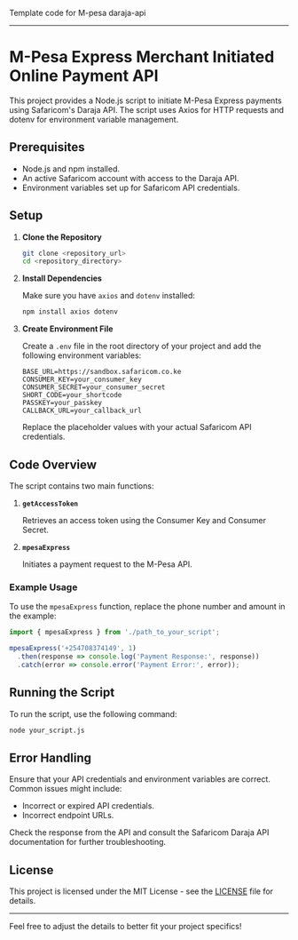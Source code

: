 Template code for M-pesa daraja-api

---

# M-Pesa Express Merchant Initiated Online Payment API

This project provides a Node.js script to initiate M-Pesa Express payments using Safaricom's Daraja API. The script uses Axios for HTTP requests and dotenv for environment variable management.

## Prerequisites

- Node.js and npm installed.
- An active Safaricom account with access to the Daraja API.
- Environment variables set up for Safaricom API credentials.

## Setup

1. **Clone the Repository**

   ```bash
   git clone <repository_url>
   cd <repository_directory>
   ```

2. **Install Dependencies**

   Make sure you have `axios` and `dotenv` installed:

   ```bash
   npm install axios dotenv
   ```

3. **Create Environment File**

   Create a `.env` file in the root directory of your project and add the following environment variables:

   ```env
   BASE_URL=https://sandbox.safaricom.co.ke
   CONSUMER_KEY=your_consumer_key
   CONSUMER_SECRET=your_consumer_secret
   SHORT_CODE=your_shortcode
   PASSKEY=your_passkey
   CALLBACK_URL=your_callback_url
   ```

   Replace the placeholder values with your actual Safaricom API credentials.

## Code Overview

The script contains two main functions:

1. **`getAccessToken`**

   Retrieves an access token using the Consumer Key and Consumer Secret.

2. **`mpesaExpress`**

   Initiates a payment request to the M-Pesa API.

### Example Usage

To use the `mpesaExpress` function, replace the phone number and amount in the example:

```javascript
import { mpesaExpress } from './path_to_your_script';

mpesaExpress('+254708374149', 1)
  .then(response => console.log('Payment Response:', response))
  .catch(error => console.error('Payment Error:', error));
```

## Running the Script

To run the script, use the following command:

```bash
node your_script.js
```

## Error Handling

Ensure that your API credentials and environment variables are correct. Common issues might include:

- Incorrect or expired API credentials.
- Incorrect endpoint URLs.

Check the response from the API and consult the Safaricom Daraja API documentation for further troubleshooting.

## License

This project is licensed under the MIT License - see the [LICENSE](LICENSE) file for details.



---

Feel free to adjust the details to better fit your project specifics!
